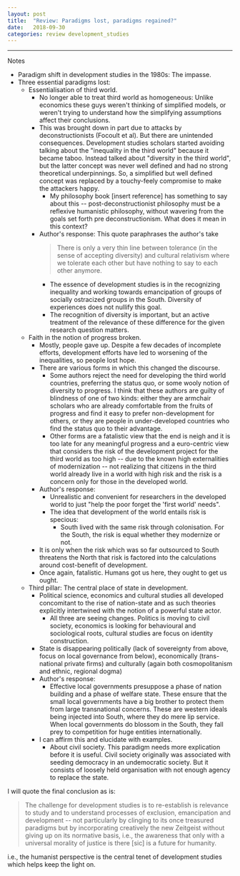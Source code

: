 ```yaml
---
layout: post
title:  "Review: Paradigms lost, paradigms regained?"
date:   2018-09-30
categories: review development_studies
---
```


---
Notes

* Paradigm shift in development studies in the 1980s: The impasse.
* Three essential paradigms lost:
  * Essentialisation of third world.
    * No longer able to treat third world as homogeneous: Unlike economics these
      guys weren't thinking of simplified models, or weren't trying to
      understand how the simplifying assumptions affect their conclusions.
    * This was brought down in part due to attacks by deconstructionists
      (Focoult et al). But there are unintended consequences. Development
      studies scholars started avoiding talking about the "inequality in the
      third world" because it became taboo. Instead talked about "diversity in
      the third world", but the latter concept was never well defined and had no
      strong theoretical underpinnings. So, a simplified but well defined
      concept was replaced by a touchy-feely compromise to make the attackers
      happy. 
      * My philosophy book [insert reference] has something to say about this --
	post-deconstructionist philosophy must be a reflexive humanistic
	philosophy, without wavering from the goals set forth pre
	deconstructionism. What does it mean in this context?
    * Author's response: 
      This quote paraphrases the author's take
      > There is only a very thin line between tolerance (in the sense of
      > accepting diversity) and cultural relativism where we tolerate each
      > other but have nothing to say to each other anymore.
      * The essence of development studies is in the recognizing inequality and
	working towards emancipation of groups of socially ostracized groups in
	the South. Diversity of experiences does not nullify this goal.
      * The recognition of diversity is important, but an active treatment of
	the relevance of these difference for the given research question
	matters.
  * Faith in the notion of progress broken.
    * Mostly, people gave up. Despite a few decades of incomplete efforts,
      development efforts have led to worsening of the inequalities, so people
      lost hope.
    * There are various forms in which this changed the discourse.
      * Some authors reject the need for developing the third world countries,
	preferring the status quo, or some wooly notion of diversity to
	progress. I think that these authors are guilty of blindness of one of
	two kinds: either they are armchair scholars who are already comfortable
	from the fruits of progress and find it easy to prefer non-development
	for others, or they are people in under-developed countries who find the
	status quo to their advantage.
      * Other forms are a fatalistic view that the end is neigh and it is too
	late for any meaningful progress and a euro-centric view that considers
	the risk of the development project for the third world as too high --
	due to the known high externalities of modernization -- not realizing
	that citizens in the third world already live in a world with high risk
	and the risk is a concern only for those in the developed world.
    * Author's response:
      * Unrealistic and convenient for researchers in the developed world to
	just "help the poor forget the 'first world' needs".
      * The idea that development of the world entails risk is specious:
        * South lived with the same risk through colonisation. For the South,
	  the risk is equal whether they modernize or not.
	* It is only when the risk which was so far outsourced to South
	  threatens the North that risk is factored into the calculations around
	  cost-benefit of development.
	* Once again, fatalistic. Humans got us here, they ought to get us
	  ought.
  * Third pillar: The central place of state in development.
    * Political science, economics and cultural studies all developed
      concomitant to the rise of nation-state and as such theories explicitly
      intertwined with the notion of a powerful state actor.
      * All three are seeing changes. Politics is moving to civil society,
	economics is looking for behavioural and sociological roots, cultural
	studies are focus on identity construction.
    * State is disappearing politically (lack of sovereignty from above, focus
      on local governance from below), economically (trans-national private
      firms) and culturally (again both cosmopolitanism and ethnic, regional
      dogma)
    * Author's response:
      * Effective local governments presuppose a phase of nation building and a
	phase of welfare state. These ensure that the small local governments
	have a big brother to protect them from large transnational concerns.
	These are western ideals being injected into South, where they do mere
	lip service. When local governments do blossom in the South, they fall
	prey to competition for huge entities internationally.
	* I can affirm this and elucidate with examples.
      * About civil society. This paradigm needs more explication before it is
	useful. Civil society originally was associated with seeding democracy
	in an undemocratic society. But it consists of loosely held organisation
	with not enough agency to replace the state.

I will quote the final conclusion as is:

> The challenge for development studies is to re-establish is relevance to study
> and to understand processes of exclusion, emancipation and development -- not
> particularly by clinging to its once treasured paradigms but by incorporating
> creatively the new Zeitgeist without giving up on its normative basis, i.e.,
> the awareness that only with a universal morality of justice is there [sic] is
> a future for humanity.

i.e., the humanist perspective is the central tenet of development studies which
helps keep the light on.
      

   
